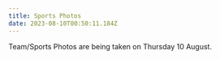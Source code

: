 ```yaml
---
title: Sports Photos
date: 2023-08-10T00:50:11.184Z
---
```

Team/Sports Photos are being taken on Thursday 10 August.

